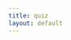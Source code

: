 ```yaml
---
title: quiz
layout: default
---
```


<br />
<div data-tf-widget="SK4C5AQL" data-tf-opacity="100" data-tf-iframe-props="title=xvrn questionnaire" style="width:100%;height:500px;"></div><script src="//embed.typeform.com/next/embed.js"></script>